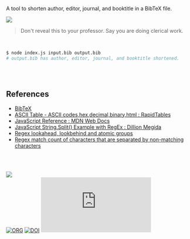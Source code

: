 A tool to shorten author, editor, journal, and booktitle in a BibTeX file.

![](https://i.imgur.com/VaudKyG.jpg)

> Don't reveal this to your professor. Say you are doing clerical work.

<br>


```bash
$ node index.js input.bib output.bib
# output.bib has author, editor, journal, and booktitle shortened.
```

<br>
<br>


## References

- [BibTeX](https://en.wikipedia.org/wiki/BibTeX)
- [ASCII Table - ASCII codes,hex,decimal,binary,html : RapidTables](https://www.rapidtables.com/code/text/ascii-table.html)
- [JavaScript Reference : MDN Web Docs](https://developer.mozilla.org/en-US/docs/Web/JavaScript/Reference)
- [JavaScript String.Split() Example with RegEx : Dillion Megida](https://www.freecodecamp.org/news/javascript-string-split-example-with-regex/)
- [Regex lookahead, lookbehind and atomic groups](https://stackoverflow.com/q/2973436/1413259)
- [Regex match count of characters that are separated by non-matching characters](https://stackoverflow.com/q/18144868/1413259)

<br>
<br>


[![](https://img.youtube.com/vi/c_X4ussIPfs/maxresdefault.jpg)](https://www.youtube.com/watch?v=c_X4ussIPfs)<br>
[![ORG](https://img.shields.io/badge/org-javascriptf-green?logo=Org)](https://javascriptf.github.io)
[![DOI](https://zenodo.org/badge/645482595.svg)](https://zenodo.org/badge/latestdoi/645482595)
![](https://ga-beacon.deno.dev/G-4NEP5LC20N:1fbE9YTHTw2pzxI6HO33Mw/github.com/pantryf/minify-bibtex.sh)
